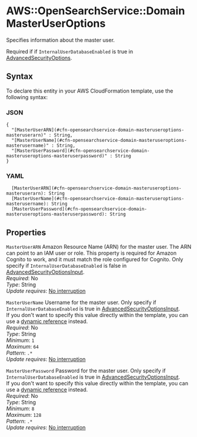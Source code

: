 # AWS::OpenSearchService::Domain MasterUserOptions<a name="aws-properties-opensearchservice-domain-masteruseroptions"></a>

Specifies information about the master user\.

Required if if `InternalUserDatabaseEnabled` is true in [AdvancedSecurityOptions](https://docs.aws.amazon.com/AWSCloudFormation/latest/UserGuide/aws-properties-opensearchservice-domain-advancedsecurityoptionsinput.html)\.

## Syntax<a name="aws-properties-opensearchservice-domain-masteruseroptions-syntax"></a>

To declare this entity in your AWS CloudFormation template, use the following syntax:

### JSON<a name="aws-properties-opensearchservice-domain-masteruseroptions-syntax.json"></a>

```
{
  "[MasterUserARN](#cfn-opensearchservice-domain-masteruseroptions-masteruserarn)" : String,
  "[MasterUserName](#cfn-opensearchservice-domain-masteruseroptions-masterusername)" : String,
  "[MasterUserPassword](#cfn-opensearchservice-domain-masteruseroptions-masteruserpassword)" : String
}
```

### YAML<a name="aws-properties-opensearchservice-domain-masteruseroptions-syntax.yaml"></a>

```
  [MasterUserARN](#cfn-opensearchservice-domain-masteruseroptions-masteruserarn): String
  [MasterUserName](#cfn-opensearchservice-domain-masteruseroptions-masterusername): String
  [MasterUserPassword](#cfn-opensearchservice-domain-masteruseroptions-masteruserpassword): String
```

## Properties<a name="aws-properties-opensearchservice-domain-masteruseroptions-properties"></a>

`MasterUserARN` <a name="cfn-opensearchservice-domain-masteruseroptions-masteruserarn"></a>
Amazon Resource Name \(ARN\) for the master user\. The ARN can point to an IAM user or role\. This property is required for Amazon Cognito to work, and it must match the role configured for Cognito\. Only specify if `InternalUserDatabaseEnabled` is false in [AdvancedSecurityOptionsInput](https://docs.aws.amazon.com/AWSCloudFormation/latest/UserGuide/aws-properties-opensearchservice-domain-advancedsecurityoptionsinput.html)\.  
_Required_: No  
_Type_: String  
_Update requires_: [No interruption](https://docs.aws.amazon.com/AWSCloudFormation/latest/UserGuide/using-cfn-updating-stacks-update-behaviors.html#update-no-interrupt)

`MasterUserName` <a name="cfn-opensearchservice-domain-masteruseroptions-masterusername"></a>
Username for the master user\. Only specify if `InternalUserDatabaseEnabled` is true in [AdvancedSecurityOptionsInput](https://docs.aws.amazon.com/AWSCloudFormation/latest/UserGuide/aws-properties-opensearchservice-domain-advancedsecurityoptionsinput.html)\.  
If you don't want to specify this value directly within the template, you can use a [dynamic reference](https://docs.aws.amazon.com/AWSCloudFormation/latest/UserGuide/dynamic-references.html) instead\.  
_Required_: No  
_Type_: String  
_Minimum_: `1`  
_Maximum_: `64`  
_Pattern_: `.*`  
_Update requires_: [No interruption](https://docs.aws.amazon.com/AWSCloudFormation/latest/UserGuide/using-cfn-updating-stacks-update-behaviors.html#update-no-interrupt)

`MasterUserPassword` <a name="cfn-opensearchservice-domain-masteruseroptions-masteruserpassword"></a>
Password for the master user\. Only specify if `InternalUserDatabaseEnabled` is true in [AdvancedSecurityOptionsInput](https://docs.aws.amazon.com/AWSCloudFormation/latest/UserGuide/aws-properties-opensearchservice-domain-advancedsecurityoptionsinput.html)\.  
If you don't want to specify this value directly within the template, you can use a [dynamic reference](https://docs.aws.amazon.com/AWSCloudFormation/latest/UserGuide/dynamic-references.html) instead\.  
_Required_: No  
_Type_: String  
_Minimum_: `8`  
_Maximum_: `128`  
_Pattern_: `.*`  
_Update requires_: [No interruption](https://docs.aws.amazon.com/AWSCloudFormation/latest/UserGuide/using-cfn-updating-stacks-update-behaviors.html#update-no-interrupt)
